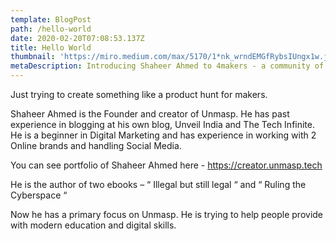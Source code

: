 ```yaml
---
template: BlogPost
path: /hello-world
date: 2020-02-20T07:08:53.137Z
title: Hello World
thumbnail: 'https://miro.medium.com/max/5170/1*nk_wrndEMGfRybsIUngx1w.jpeg'
metaDescription: Introducing Shaheer Ahmed to 4makers - a community of great makers.
---
```


Just trying to create something like a product hunt for makers.

Shaheer Ahmed is the Founder and creator of Unmasp. He has past experience in blogging at his own blog, Unveil India and The Tech Infinite. He is a beginner in Digital Marketing and has experience in working with 2 Online brands and handling Social Media.

You can see portfolio of Shaheer Ahmed here - https://creator.unmasp.tech

He is the author of two ebooks – “ Illegal but still legal “ and “ Ruling the Cyberspace “

Now he has a primary focus on Unmasp. He is trying to help people provide with modern education and digital skills.
